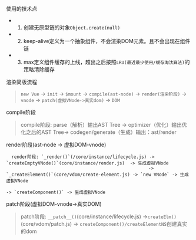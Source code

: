 使用的技术点
* 1. 创建无原型链的对象`Object.create(null)`
* 2. keep-alive定义为一个抽象组件，不会渲染DOM元素。且不会出现在组件链
* 3. max定义组件缓存的上线，超出之后按照`LRU(最近最少使用/缓存淘汰算法)`的策略清除缓存


渲染简版流程
> `new Vue`  -> `init` -> `$mount` -> `compile(ast-node)` -> `render(渲染阶段)` ->` vnode` -> `patch(虚拟VNode->真实dom)` -> `DOM`

compile阶段
> compile阶段: parse（解析）输出AST Tree -> optimizer（优化）输出优化之后的AST Tree-> codegen/generate（生成）输出：ast/render

render阶段(ast-node -> 虚拟DOM-vnode)
```
  render阶段: `_render()`(/core/instance/lifecycle.js) -> `createEmptyVNode()`(core/instance/render.js)  -> 生成虚拟VNode
                                                      -> `_createElement()`(core/vdom/create-element.js) -> `new VNode` -> 生成虚拟VNode
                                                                                                         -> `createComponent()` -> 生成虚拟VNode 
```
patch阶段(虚拟DOM-vnode->真实DOM)
> patch阶段:  `__patch__()`(core/instance/lifecycle.js) ->`createElm()`(core/vdom/patch.js) -> `createComponent()/createElementNS`创建真实的dom
